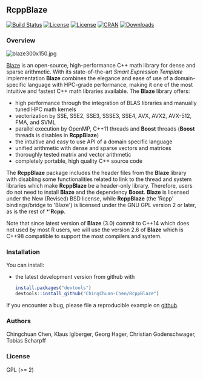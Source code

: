 ## RcppBlaze

[![Build Status](https://travis-ci.org/ChingChuan-Chen/RcppBlaze.svg)](https://travis-ci.org/ChingChuan-Chen/RcppBlaze) [![License](http://img.shields.io/badge/license-GPL%20%28%3E=%202%29-brightgreen.svg?style=flat)](http://www.gnu.org/licenses/gpl-2.0.html) [![License](https://img.shields.io/badge/License-BSD%203--Clause-blue.svg)](https://opensource.org/licenses/BSD-3-Clause) [![CRAN](http://www.r-pkg.org/badges/version/RcppBlaze)](http://cran.r-project.org/package=RcppBlaze) [![Downloads](http://cranlogs.r-pkg.org/badges/RcppBlaze?color=brightgreen)](http://www.r-pkg.org/pkg/RcppBlaze)

### Overview

![blaze300x150.jpg](https://bitbucket.org/blaze-lib/blaze/wiki/images/blaze300x150.jpg)

[Blaze](https://bitbucket.org/blaze-lib/blaze) is an open-source, high-performance C++ math library 
for dense and sparse arithmetic. With its state-of-the-art *Smart Expression Template* implementation 
**Blaze** combines the elegance and   ease of use of a domain-specific language with HPC-grade performance, 
making it one of the most  intuitive and fastest C++ math libraries available. The **Blaze** library offers:

   * high performance through the integration of BLAS libraries and manually tuned HPC math kernels
   * vectorization by SSE, SSE2, SSE3, SSSE3, SSE4, AVX, AVX2, AVX-512, FMA, and SVML
   * parallel execution by OpenMP, C++11 threads and **Boost** threads (**Boost** threads is disables in **RcppBlaze**)
   * the intuitive and easy to use API of a domain specific language
   * unified arithmetic with dense and sparse vectors and matrices
   * thoroughly tested matrix and vector arithmetic
   * completely portable, high quality C++ source code
   
The **RcppBlaze** package includes the header files from the **Blaze** library with disabling some
functionalities related to link to the thread and system libraries which make **RcppBlaze** be a 
header-only library. Therefore, users do not need to  install **Blaze** and the dependency **Boost**. 
**Blaze** is licensed under the New (Revised) BSD license, while **RcppBlaze**
(the 'Rcpp' bindings/bridge to 'Blaze') is licensed under the GNU GPL version 2 or later, 
as is the rest of *'**Rcpp**. 

Note that since latest version of **Blaze** (3.0) commit to C++14 which does not used by most R users, 
we will use the version 2.6 of **Blaze** which is C++98 compatible to support the most compilers and system.

### Installation

You can install:

* the latest development version from github with

    ```R
    install.packages("devtools")
    devtools::install_github("ChingChuan-Chen/RcppBlaze")
    ```

If you encounter a bug, please file a reproducible example on [github](https://github.com/ChingChuan-Chen/RcppBlaze/issues).

### Authors

Chingchuan Chen, Klaus Iglberger, Georg Hager, Christian Godenschwager, Tobias Scharpff

### License

GPL (>= 2)
